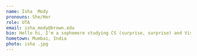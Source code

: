 ```yaml
---
name: Isha  Mody
pronouns: She/Her
role: UTA 
email: isha_mody@brown.edu
bio: Hello hi, I'm a sophomore studying CS (surprise, surprise) and Visual Art. I love tie-dying everything I see, psychoanalyzing people on my Notes App and watching chiropractors crack joint on tiktok... oh and cheese!
hometown: Mumbai, India
photo: isha .jpg
---
```


